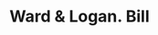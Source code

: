 ---
doi: 10.7916/D85T4XMM
date_other: '1870'
date_other_textual: 1870-1879
form: printed ephemera
genre:
- Invoices
name:
- Ward & Logan
object_in_context_url: https://biggert.cul.columbia.edu/items/view/ave_biggert_01167
subject_hierarchical_geographic:
- Newburgh, New York, United States
subject_name:
- Ward & Logan
title: Ward & Logan. Bill
sort_title: Ward & Logan. Bill
call_number: ave_biggert_01167
coordinates:
- 41.51972222222222,-74.0213888888889
pid: ave_biggert_01167
identifiers: ave_biggert_01167
thumbnail: https://derivativo-1.library.columbia.edu/iiif/2/ldpd:343354/full/!256,256/0/native.jpg
permalink: "/items/ave_biggert_01167/"
layout: iiif-image-page
---
